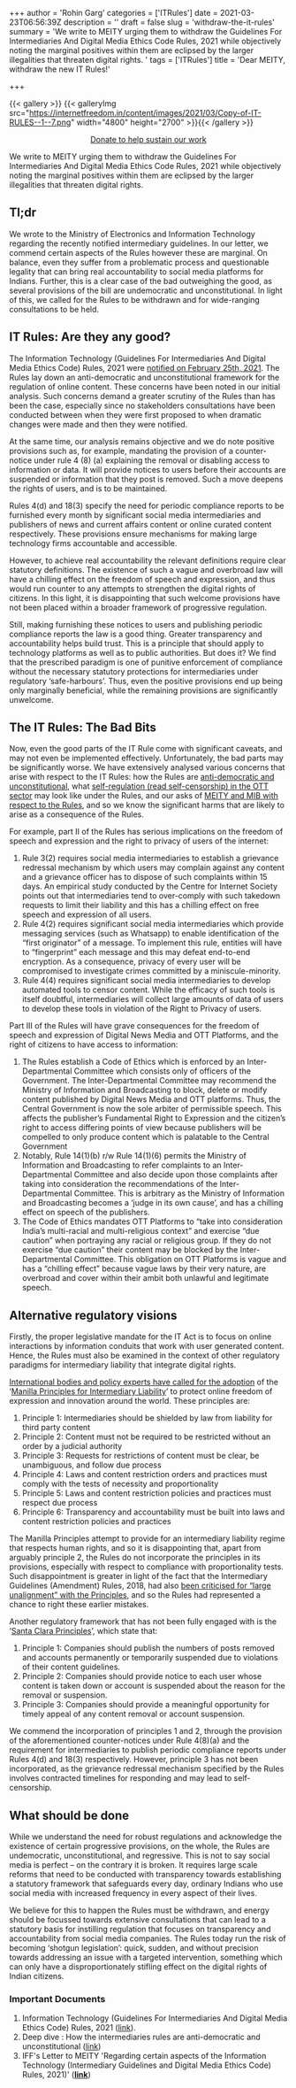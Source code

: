 +++
author = 'Rohin Garg'
categories = ['ITRules']
date = 2021-03-23T06:56:39Z
description = ''
draft = false
slug = 'withdraw-the-it-rules'
summary = 'We write to MEITY urging them to withdraw the Guidelines For Intermediaries And Digital Media Ethics Code Rules, 2021 while objectively noting the marginal positives within them are eclipsed by the larger illegalities that threaten digital rights. '
tags = ['ITRules']
title = 'Dear MEITY, withdraw the new IT Rules!'

+++


{{< gallery >}}
{{< galleryImg  src="https://internetfreedom.in/content/images/2021/03/Copy-of-IT-RULES--1--7.png" width="4800" height="2700" >}}{{< /gallery >}}

<div style="text-align:center;">
    <a href="https://internetfreedom.in/donate/" class="button">Donate to help sustain our work</a>
</div>



We write to MEITY urging them to withdraw the Guidelines For Intermediaries And Digital Media Ethics Code Rules, 2021 while objectively noting the marginal positives within them are eclipsed by the larger illegalities that threaten digital rights.

## Tl;dr

We wrote to the Ministry of Electronics and Information Technology regarding the recently notified intermediary guidelines. In our letter, we commend certain aspects of the Rules however these are marginal. On balance, even they suffer from a problematic process and questionable legality that can bring real accountability to social media platforms for Indians. Further, this is a clear case of the bad outweighing the good, as several provisions of the bill are undemocratic and unconstitutional. In light of this, we called for the Rules to be withdrawn and for wide-ranging consultations to be held.

## IT Rules: Are they any good?

The Information Technology (Guidelines For Intermediaries And Digital Media Ethics Code) Rules, 2021 were [notified on February 25th, 2021](http://egazette.nic.in/WriteReadData/2021/225464.pdf). The Rules lay down an anti-democratic and unconstitutional framework for the regulation of online content. These concerns have been noted in our initial analysis. Such concerns demand a greater scrutiny of the Rules than has been the case, especially since no stakeholders consultations have been conducted between when they were first proposed to when dramatic changes were made and then they were notified.

At the same time, our analysis remains objective and we do note positive provisions such as, for example, mandating the provision of a counter-notice under rule 4 (8) (a) explaining the removal or disabling access to information or data. It will provide notices to users before their accounts are suspended or information that they post is removed. Such a move deepens the rights of users, and is to be maintained.

Rules 4(d) and 18(3) specify the need for periodic compliance reports to be furnished every month by significant social media intermediaries and publishers of news and current affairs content or online curated content respectively. These provisions ensure mechanisms for making large technology firms accountable and accessible.

However, to achieve real accountability the relevant definitions require clear statutory definitions. The existence of such a vague and overbroad law will have a chilling effect on the freedom of speech and expression, and thus would run counter to any attempts to strengthen the digital rights of citizens. In this light, it is disappointing that such welcome provisions have not been placed within a broader framework of progressive regulation.

Still, making furnishing these notices to users and publishing periodic compliance reports the law is a good thing.  Greater transparency and accountability helps build trust. This is a principle that should apply to technology platforms as well as to public authorities. But does it? We find that the prescribed paradigm is one of punitive enforcement of compliance without the necessary statutory protections for intermediaries under regulatory ‘safe-harbours’. Thus, even the positive provisions end up being only marginally beneficial, while the remaining provisions are significantly unwelcome.

## The IT Rules: The Bad Bits

Now, even the good parts of the IT Rule come with significant caveats, and may not even be implemented effectively. Unfortunately, the bad parts may be significantly worse.  We have  extensively analysed various concerns that arise with respect to the IT Rules: how the Rules are [anti-democratic and unconstitutional](https://internetfreedom.in/intermediaries-rules-2021/), what [self-regulation (read self-censorship) in the OTT sector](https://internetfreedom.in/self-censorship-and-the-end-of-good-content/) may look like under the Rules, and our asks of [MEITY and MIB with respect to the Rules](https://internetfreedom.in/constitutional-questions-against-unconstitutional-rules/), and so we know the significant harms that are likely to arise as a consequence of the Rules.

For example, part II of the Rules has serious implications on the freedom of speech and expression and the right to privacy of users of the internet:

1. Rule 3(2) requires social media intermediaries to establish a grievance redressal mechanism by which users may complain against any content and a grievance officer has to dispose of such complaints within 15 days. An empirical study conducted by the Centre for Internet Society points out that intermediaries tend to over-comply with such takedown requests to limit their liability and this has a chilling effect on free speech and expression of all users.
2. Rule 4(2) requires significant social media intermediaries which provide messaging services (such as Whatsapp) to enable identification of the “first originator” of a message. To implement this rule, entities will have to “fingerprint” each message and this may defeat end-to-end encryption. As a consequence, privacy of every user will be compromised to investigate crimes committed by a miniscule-minority.
3. Rule 4(4) requires significant social media intermediaries to develop automated tools to censor content. While the efficacy of such tools is itself doubtful, intermediaries will collect large amounts of data of users to develop these tools in violation of the Right to Privacy of users.

Part III of the Rules will have grave consequences for the freedom of speech and expression of Digital News Media and OTT Platforms, and the right of citizens to have access to information:

1. The Rules establish a Code of Ethics which is enforced by an Inter-Departmental Committee which consists only of officers of the Government. The Inter-Departmental Committee may recommend the Ministry of Information and Broadcasting to block, delete or modify content published by Digital News Media and OTT platforms. Thus, the Central Government is now the sole arbiter of permissible speech. This affects the publisher’s Fundamental Right to Expression and the citizen’s right to access differing points of view because publishers will be compelled to only produce content which is palatable to the Central Government
2. Notably, Rule 14(1)(b) r/w Rule 14(1)(6) permits the Ministry of Information and Broadcasting to refer complaints to an Inter-Departmental Committee and also decide upon those complaints after taking into consideration the recommendations of the Inter-Departmental Committee. This is arbitrary as the Ministry of Information and Broadcasting becomes a ‘judge in its own cause’, and has a chilling effect on speech of the publishers.
3. The Code of Ethics mandates OTT Platforms to “take into consideration India’s multi-racial and multi-religious context” and exercise “due caution” when portraying any racial or religious group. If they do not exercise “due caution” their content may be blocked by the Inter-Departmental Committee. This obligation on OTT Platforms is vague and has a “chilling effect” because vague laws by their very nature, are overbroad and cover within their ambit both unlawful and legitimate speech.

## Alternative regulatory visions

Firstly, the proper legislative mandate for the IT Act is to focus on online interactions by information conduits that work with user generated content. Hence, the Rules must also be examined in the context of other regulatory paradigms for intermediary liability that integrate digital rights.

[International bodies and policy experts have called for the adoption](https://www.eff.org/press/releases/international-coalition-launches-manila-principles-protect-freedom-expression) of the ‘[Manilla Principles for Intermediary Liability](https://www.manilaprinciples.org/)’ to protect online freedom of expression and innovation around the world. These principles are:

1. Principle 1: Intermediaries should be shielded by law from liability for third party content
2. Principle 2: Content must not be required to be restricted without an order by a judicial authority
3. Principle 3: Requests for restrictions of content must be clear, be unambiguous, and follow due process
4. Principle 4: Laws and content restriction orders and practices must comply with the tests of necessity and proportionality
5. Principle 5: Laws and content restriction policies and practices must respect due process
6. Principle 6: Transparency and accountability must be built into laws and content restriction policies and practices

The Manilla Principles attempt to provide for an intermediary liability regime that respects human rights, and so it is disappointing that, apart from arguably principle 2, the Rules do not incorporate the principles in its provisions, especially with respect to compliance with proportionality tests. Such disappointment is greater in light of the fact that the Intermediary Guidelines (Amendment) Rules, 2018, had also [been criticised for “large unalignment” with the Principles](https://cis-india.org/internet-governance/files/draft-rules-and-manila-principles-1), and so the Rules had represented a chance to right these earlier mistakes.

Another regulatory framework that has not been fully engaged with is the ‘[Santa Clara Principles](https://santaclaraprinciples.org/)’,  which state that:

1. Principle 1: Companies should publish the numbers of posts removed and accounts permanently or temporarily suspended due to violations of their content guidelines.
2. Principle 2: Companies should provide notice to each user whose content is taken down or account is suspended about the reason for the removal or suspension.
3. Principle 3: Companies should provide a meaningful opportunity for timely appeal of any content removal or account suspension.

We commend the incorporation of principles 1 and 2, through the provision of the aforementioned counter-notices under Rule 4(8)(a) and the requirement for intermediaries to publish periodic compliance reports under Rules 4(d) and 18(3) respectively. However, principle 3 has not been incorporated, as the grievance redressal mechanism specified by the Rules involves contracted timelines for responding and may lead to self-censorship.

## What should be done

While we understand the need for robust regulations and acknowledge the existence of certain progressive provisions, on the whole, the Rules are undemocratic, unconstitutional, and regressive. This is not to say social media is perfect – on the contrary it is broken. It requires large scale reforms that need to be conducted with transparency towards establishing a statutory framework that safeguards every day, ordinary Indians who use social media with increased frequency in every aspect of their lives.

We believe for this to happen the Rules must be withdrawn, and energy should be focussed towards extensive consultations that can lead to a statutory basis for instilling regulation that focuses on transparency and accountability from social media companies. The Rules today run the risk of becoming ‘shotgun legislation’: quick, sudden, and without precision towards addressing an issue with a targeted intervention, something which can only have a disproportionately stifling effect on the digital rights of Indian citizens.

### Important Documents

1. Information Technology (Guidelines For Intermediaries And Digital Media Ethics Code) Rules, 2021 ([link](https://drive.google.com/file/d/1XwWIs_26FRXkK6qkB193ajxfOP620iyx/view?usp=sharing)).
2. Deep dive : How the intermediaries rules are anti-democratic and unconstitutional ([link](https://internetfreedom.in/intermediaries-rules-2021/))
3. IFF's Letter to MEITY 'Regarding certain aspects of the Information Technology (Intermediary Guidelines and Digital Media Ethics Code) Rules, 2021)' (**[link](https://drive.google.com/file/d/1elhs46khdMd2lTWTE4ReFCIi2s8IYuAU/view?usp=sharing)**)

